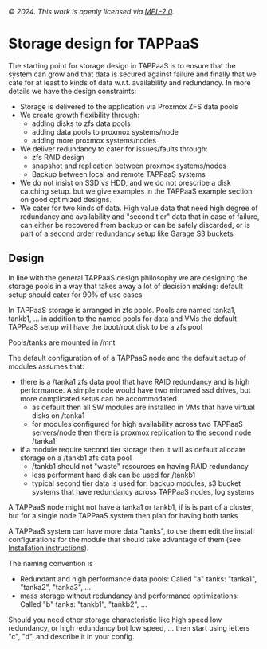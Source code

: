 *© 2024. This work is openly licensed via [MPL-2.0](https://mozilla.org/MPL/2.0/.).*

# Storage design for TAPPaaS

The starting point for storage design in TAPPaaS is to ensure that the system can grow and that data is secured against failure and finally that we cate for at least to kinds of data w.r.t. availability and redundancy. In more details we have the design constraints:

- Storage is delivered to the application via Proxmox ZFS data pools
- We create growth flexibility through:
  - adding disks to zfs data pools
  - adding data pools to proxmox systems/node
  - adding more proxmox systems/nodes
- We deliver redundancy to cater for issues/faults through:
  - zfs RAID design
  - snapshot and replication between proxmox systems/nodes
  - Backup between local and remote TAPPaaS systems
- We do not insist on SSD vs HDD, and we do not prescribe a disk catching setup. but we give examples in the TAPPaaS example section on good optimized designs. 
- We cater for two kinds of data. High value data that need high degree of redundancy and availability and "second tier" data that in case of failure, can either be recovered from backup or can be safely discarded, or is part of a second order redundancy setup like Garage S3 buckets

## Design

In line with the general TAPPaaS design philosophy we are designing the storage pools in a way that takes away a lot of decision making: default setup should cater for 90% of use cases


In TAPPaaS storage is arranged in zfs pools. Pools are named tanka1, tankb1, ...
in addition to the named pools for data and VMs the default TAPPaaS setup will have the boot/root disk to be a zfs pool

Pools/tanks are mounted in /mnt

The default configuration of of a TAPPaaS node and the default setup of modules assumes that:

- there is a /tanka1 zfs data pool that have RAID redundancy and is high performance. A simple node would have two mirrowed ssd drives, but more complicated setus can be accommodated 
  - as default then all SW modules are installed in VMs that have virtual disks on /tanka1
  - for modules configured for high availability across two TAPPaaS servers/node then there is proxmox replication to the second node /tanka1
- if a module require second tier storage then it will as default allocate storage on a /tankb1 zfs data pool
  - /tankb1 should not "waste" resources on having RAID redundancy
  - less performant hard disk can be used for /tankb1
  - typical second tier data is used for: backup modules, s3 bucket systems that have redundancy across TAPPaaS nodes, log systems

A TAPPaaS node might not have a tanka1 or tankb1, if is is part of a cluster, but for a single node TAPPaaS system then plan for having both tanks

A TAPPaaS system can have more data "tanks", to use them edit the install configurations for the module that should take advantage of them (see [Installation instructions](../Installation/README.md)).

The naming convention is 

- Redundant and high performance data pools: Called "a" tanks: "tanka1", "tanka2", "tanka3", ... 
- mass storage without redundancy and performance optimizations: Called "b" tanks: "tankb1", "tankb2", ...

Should you need other storage characteristic like high speed low redundancy, or high redundancy bot low speed, ... then start using letters "c", "d", and describe it in your config.


